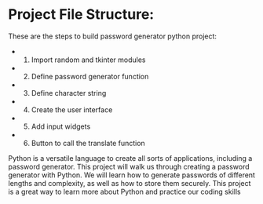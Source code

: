# Project File Structure:

These are the steps to build password generator python project:

* 1. Import random and tkinter modules
* 2. Define password generator function
* 3. Define character string
* 4. Create the user interface
* 5. Add input widgets
* 6. Button to call the translate function

Python is a versatile language to create all sorts of applications, including a password generator. This project will walk us through creating a password generator with Python. We will learn how to generate passwords of different lengths and complexity, as well as how to store them securely. This project is a great way to learn more about Python and practice our coding skills
